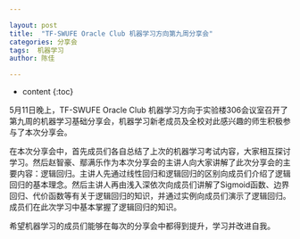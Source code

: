 ```yaml
---

layout: post
title:  "TF-SWUFE Oracle Club 机器学习方向第九周分享会"
categories: 分享会
tags:  机器学习 
author: 陈佳

---
```

* content
{:toc}

5月11日晚上，TF-SWUFE Oracle Club 机器学习方向于实验楼306会议室召开了第九周的机器学习基础分享会，机器学习新老成员及全校对此感兴趣的师生积极参与了本次分享会。

在本次分享会中，首先成员们各自总结了上次的机器学习考试内容，大家相互探讨学习。然后赵智豪、鄢满乐作为本次分享会的主讲人向大家讲解了此次分享会的主要内容：逻辑回归。主讲人先通过线性回归和逻辑回归的区别向成员们介绍了逻辑回归的基本理念。然后主讲人再由浅入深依次向成员们讲解了Sigmoid函数、边界回归、代价函数等有关于逻辑回归的知识，并通过实例向成员们演示了逻辑回归。成员们在此次学习中基本掌握了逻辑回归的知识。



希望机器学习的成员们能够在每次的分享会中都得到提升，学习并改进自我。



